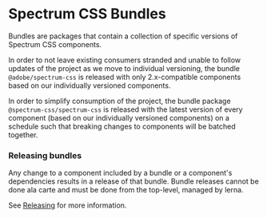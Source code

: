# Spectrum CSS Bundles

Bundles are packages that contain a collection of specific versions of Spectrum CSS components.

In order to not leave existing consumers stranded and unable to follow updates of the project as we move to individual versioning, the bundle `@adobe/spectrum-css` is released with only 2.x-compatible components based on our individually versioned components.

In order to simplify consumption of the project, the bundle package `@spectrum-css/spectrum-css` is released with the latest version of every component (based on our individually versioned components) on a schedule such that breaking changes to components will be batched together.

### Releasing bundles

Any change to a component included by a bundle or a component's dependencies results in a release of that bundle. Bundle releases cannot be done ala carte and must be done from the top-level, managed by lerna.

See [Releasing](/README.md#Releasing) for more information.
